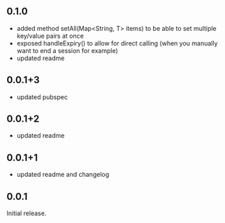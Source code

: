 ## 0.1.0
- added method setAll<T>(Map<String, T> items) to be able to set multiple key/value pairs at once
- exposed handleExpiry() to allow for direct calling (when you manually want to end a session for example)
- updated readme 

## 0.0.1+3
- updated pubspec

## 0.0.1+2
- updated readme

## 0.0.1+1
- updated readme and changelog

## 0.0.1
Initial release.
